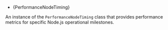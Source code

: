 <!-- YAML
added: v8.5.0
-->

* {PerformanceNodeTiming}

An instance of the `PerformanceNodeTiming` class that provides performance
metrics for specific Node.js operational milestones.

